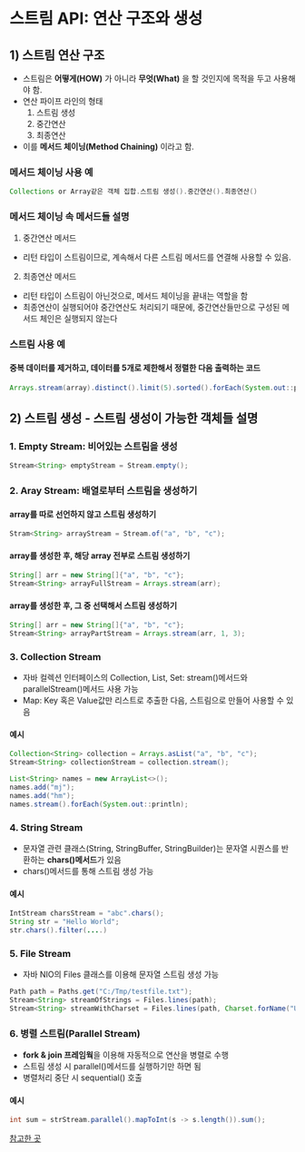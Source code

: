 # 스트림 API: 연산 구조와 생성
## 1) 스트림 연산 구조
- 스트림은 **어떻게(HOW)** 가 아니라 **무엇(What)** 을 할 것인지에 목적을 두고 사용해야 함.
- 연산 파이프 라인의 형태
  1. 스트림 생성
  2. 중간연산
  3. 최종연산
- 이를 **메서드 체이닝(Method Chaining)** 이라고 함.
### 메서드 체이닝 사용 예
```java
Collections or Array같은 객체 집합.스트림 생성().중간연산().최종연산()
```
### 메서드 체이닝 속 메서드들 설명
1. 중간연산 메서드
  - 리턴 타입이 스트림이므로, 계속해서 다른 스트림 메서드를 연결해 사용할 수 있음.
2. 최종연산 메서드
  - 리턴 타입이 스트림이 아닌것으로, 메서드 체이닝을 끝내는 역할을 함
  - 최종연산이 실행되어야 중간연산도 처리되기 때문에, 중간연산들만으로 구성된 메서드 체인은 실행되지 않는다
### 스트림 사용 예
#### 중복 데이터를 제거하고, 데이터를 5개로 제한해서 정렬한 다음 출력하는 코드
```java
Arrays.stream(array).distinct().limit(5).sorted().forEach(System.out::print);
```

## 2) 스트림 생성 - 스트림 생성이 가능한 객체들 설명
### 1. Empty Stream: 비어있는 스트림을 생성
```java
Stream<String> emptyStream = Stream.empty();
```

### 2. Aray Stream: 배열로부터 스트림을 생성하기
#### array를 따로 선언하지 않고 스트림 생성하기
```java
Stram<String> arrayStream = Stream.of("a", "b", "c");
```
#### array를 생성한 후, 해당 array 전부로 스트림 생성하기
```java
String[] arr = new String[]{"a", "b", "c"};
Stream<String> arrayFullStream = Arrays.stream(arr);
```
#### array를 생성한 후, 그 중 선택해서 스트림 생성하기
```java
String[] arr = new String[]{"a", "b", "c"};
Stream<String> arrayPartStream = Arrays.stream(arr, 1, 3);
```

### 3. Collection Stream
- 자바 컬렉션 인터페이스의 Collection, List, Set: stream()메서드와 parallelStream()메서드 사용 가능
- Map: Key 혹은 Value값만 리스트로 추출한 다음, 스트림으로 만들어 사용할 수 있음
#### 예시
```java
Collection<String> collection = Arrays.asList("a", "b", "c");
Stream<String> collectionStream = collection.stream();

List<String> names = new ArrayList<>();
names.add("mj");
names.add("hm");
names.stream().forEach(System.out::println);
```

### 4. String Stream
- 문자열 관련 클래스(String, StringBuffer, StringBuilder)는 문자열 시퀀스를 반환하는 **chars()메서드**가 있음
- chars()메서드를 통해 스트림 생성 가능
#### 예시
```java
IntStream charsStream = "abc".chars();
String str = "Hello World";
str.chars().filter(....)
```

### 5. File Stream
- 자바 NIO의 Files 클래스를 이용해 문자열 스트림 생성 가능
```java
Path path = Paths.get("C:/Tmp/testfile.txt");
Stream<String> streamOfStrings = Files.lines(path);
Stream<String> streamWithCharset = Files.lines(path, Charset.forName("UTF-8"));
```

### 6. 병렬 스트림(Parallel Stream)
- **fork & join 프레임웍**을 이용해 자동적으로 연산을 병렬로 수행
- 스트림 생성 시 parallel()메서드를 실행하기만 하면 됨
- 병렬처리 중단 시 sequential() 호출
#### 예시
```java
int sum = strStream.parallel().mapToInt(s -> s.length()).sum();
```

[참고한 곳](https://dinfree.com/lecture/language/112_java_10.html)
